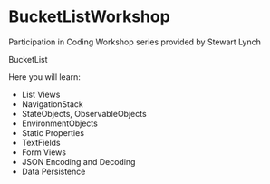 # BucketListWorkshop
Participation in Coding Workshop series provided by Stewart Lynch

BucketList

Here you will learn:

- List Views
- NavigationStack
- StateObjects, ObservableObjects
- EnvironmentObjects
- Static Properties
- TextFields
- Form Views
- JSON Encoding and Decoding
- Data Persistence
